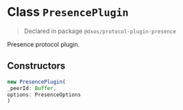 # Class `PresencePlugin`
> Declared in package `@dxos/protocol-plugin-presence`

Presence protocol plugin.

## Constructors
```ts
new PresencePlugin(
_peerId: Buffer,
options: PresenceOptions
)
```
